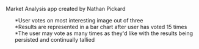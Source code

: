 Market Analysis app created by Nathan Pickard <br>
<ul>
*User votes on most interesting image out of three <br>
*Results are represented in a bar chart after user has voted 15 times
*The user may vote as many times as they'd like with the results being persisted and continually tallied 
</ul>
